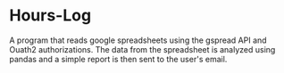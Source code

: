 # Hours-Log
A program that reads google spreadsheets using the gspread API and Ouath2 authorizations. The data from the spreadsheet is analyzed using pandas and a simple report is then sent to the user's email.
